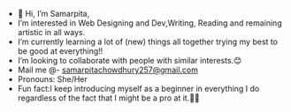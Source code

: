 - 👋 Hi, I’m Samarpita,
-  I’m interested in Web Designing and Dev,Writing, Reading and remaining artistic in all ways.
-  I’m currently learning a lot of (new) things all together trying my best to be good at everything!!
-  I’m looking to collaborate with people with similar interests.😊
-  Mail me @- samarpitachowdhury257@gmail.com
-  Pronouns: She/Her
-  Fun fact:I keep introducing myself as a beginner in everything I do regardless of the fact that I might be a pro at it.😶‍🌫️

<!---
Samarpita1612/Samarpita1612 is a ✨ special ✨ repository because its `README.md` (this file) appears on your GitHub profile.
You can click the Preview link to take a look at your changes.
--->
